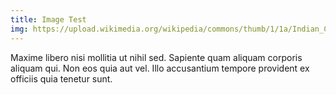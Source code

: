 ```yaml
---
title: Image Test
img: https://upload.wikimedia.org/wikipedia/commons/thumb/1/1a/Indian_Cat_pic.jpg/240px-Indian_Cat_pic.jpg
---
```

Maxime libero nisi mollitia ut nihil sed. Sapiente quam aliquam corporis aliquam qui. Non eos quia aut vel. Illo accusantium tempore provident ex officiis quia tenetur sunt.
